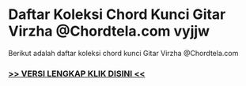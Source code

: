 
 # Daftar Koleksi Chord  Kunci Gitar Virzha @Chordtela.com vyjjw


Berikut adalah daftar koleksi chord  kunci Gitar Virzha @Chordtela.com

###  <a href="https://shortlighzx.web.app?sq=Daftar Koleksi Chord  Kunci Gitar Virzha @Chordtela.com"> >> VERSI LENGKAP KLIK DISINI << </a>
